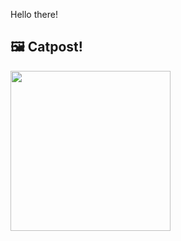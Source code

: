 Hello there!



## 🖼️ Catpost!

<sub>
    <img src="https://26.media.tumblr.com/tumblr_krwvziszMn1qa9hjso1_1280.jpg" height="256">
</sub>

